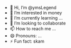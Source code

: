 - 👋 Hi, I’m @ymsLegend
- 👀 I’m interested in money
- 🌱 I’m currently learning ...
- 💞️ I’m looking to collaborate 
- 📫 How to reach me ...
- 😄 Pronouns: ...
- ⚡ Fun fact: skam

<!---
ymsLegend/ymsLegend is a ✨ special ✨ repository because its `README.md` (this file) appears on your GitHub profile.
You can click the Preview link to take a look at your changes.
--->
